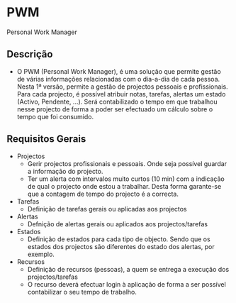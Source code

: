 # PWM
Personal Work Manager

## Descrição
- O PWM (Personal Work Manager), é uma solução que permite gestão de várias informações relacionadas com o dia-a-dia de cada pessoa.
  Nesta 1ª versão, permite a gestão de projectos pessoais e profissionais.
  Para cada projecto, é possível atribuir notas, tarefas, alertas um estado (Activo, Pendente, ...).
  Será contabilizado o tempo em que trabalhou nesse projecto de forma a poder ser efectuado um cálculo sobre o tempo que foi
  consumido.


## Requisitos Gerais
- Projectos
  - Gerir projectos profissionais e pessoais. Onde seja possível guardar a informação do projecto.
  - Ter um alerta com intervalos muito curtos (10 min) com a indicação de qual o projecto onde estou a trabalhar. Desta forma
    garante-se que a contagem de tempo do projecto é a correcta.
- Tarefas
  - Definição de tarefas gerais ou aplicadas aos projectos
- Alertas
  - Defnição de alertas gerais ou aplicados aos projectos/tarefas
- Estados
  - Definição de estados para cada tipo de objecto. Sendo que os estados dos projectos são diferentes do estado dos alertas,
    por exemplo.
- Recursos
  - Definição de recursos (pessoas), a quem se entrega a execução dos projectos/tarefas
  - O recurso deverá efectuar login à aplicação de forma a ser possível contabilizar o seu tempo de trabalho.
